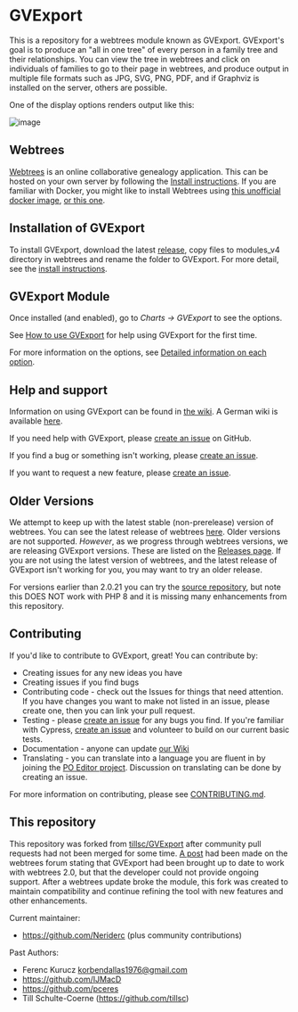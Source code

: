 GVExport
========

This is a repository for a webtrees module known as GVExport. GVExport's goal is to produce an "all in one tree" of every person in a family tree and their relationships. You can view the tree in webtrees and click on individuals of families to go to their page in webtrees, and produce output in multiple file formats such as JPG, SVG, PNG, PDF, and if Graphviz is installed on the server, others are possible.

One of the display options renders output like this:

![image](https://user-images.githubusercontent.com/89974636/188861665-e2578650-071e-46fa-a935-e510ae28c617.png)

Webtrees
--------

[Webtrees](https://webtrees.net/) is an online collaborative genealogy application. This can be hosted on your own server by following the [Install instructions](https://webtrees.net/install/). If you are familiar with Docker, you might like to install Webtrees using [this unofficial docker image](https://hub.docker.com/r/nathanvaughn/webtrees), [or this one](https://github.com/H2CK/webtrees).

Installation of GVExport
------------

To install GVExport, download the latest [release](https://github.com/Neriderc/GVExport/releases), copy files to modules_v4 directory in webtrees and rename the folder to GVExport. For more detail, see the [install instructions](https://github.com/Neriderc/GVExport/wiki/Installing-the-module).

GVExport Module
---------------

Once installed (and enabled), go to *Charts -> GVExport* to see the options.

See [How to use GVExport](https://github.com/Neriderc/GVExport/wiki/How-to-use-GVExport) for help using GVExport for the first time.

For more information on the options, see [Detailed information on each option](https://github.com/Neriderc/GVExport/wiki/Detailed-information-on-each-option).

Help and support
----------------

Information on using GVExport can be found in [the wiki](https://github.com/Neriderc/GVExport/wiki). A German wiki is available [here](https://wiki.genealogy.net/Webtrees_Handbuch/Anleitung_f%C3%BCr_Webmaster/Erweiterungsmodule/GVExport).

If you need help with GVExport, please [create an issue](https://github.com/Neriderc/GVExport/issues) on GitHub.

If you find a bug or something isn't working, please [create an issue](https://github.com/Neriderc/GVExport/issues).

If you want to request a new feature, please [create an issue](https://github.com/Neriderc/GVExport/issues).

Older Versions
--------------

We attempt to keep up with the latest stable (non-prerelease) version of webtrees. You can see the latest release of webtrees [here](https://github.com/fisharebest/webtrees/releases). Older versions are not supported. *However*, as we progress through webtrees versions, we are releasing GVExport versions. These are listed on the [Releases page](https://github.com/Neriderc/GVExport/releases). If you are not using the latest version of webtrees, and the latest release of GVExport isn't working for you, you may want to try an older release.

For versions earlier than 2.0.21 you can try the [source repository](https://github.com/tillsc/GVExport), but note this DOES NOT work with PHP 8 and it is missing many enhancements from this repository.

Contributing
------------

If you'd like to contribute to GVExport, great! You can contribute by:

- Creating issues for any new ideas you have
- Creating issues if you find bugs
- Contributing code - check out the Issues for things that need attention. If you have changes you want to make not listed in an issue, please create one, then you can link your pull request.
- Testing - please [create an issue](https://github.com/Neriderc/GVExport/issues) for any bugs you find. If you're familiar with Cypress, [create an issue](https://github.com/Neriderc/GVExport/issues) and volunteer to build on our current basic tests.
- Documentation - anyone can update [our Wiki](https://github.com/Neriderc/GVExport/wiki)
- Translating - you can translate into a language you are fluent in by joining the [PO Editor project](https://poeditor.com/join/project/YqPRBXZnlf). Discussion on translating can be done by creating an issue.

For more information on contributing, please see [CONTRIBUTING.md](https://github.com/Neriderc/GVExport/blob/master/CONTRIBUTING.md).

This repository
---------------
This repository was forked from [tillsc/GVExport](https://github.com/tillsc/GVExport) after community pull requests had not been merged for some time. [A post](https://www.webtrees.net/index.php/en/forum/4-customising/35801-display-complex-all-in-on-tree-with-gvexport) had been made on the webtrees forum stating that GVExport had been brought up to date to work with webtrees 2.0, but that the developer could not provide ongoing support. After a webtrees update broke the module, this fork was created to maintain compatibility and continue refining the tool with new features and other enhancements.

Current maintainer:
 - https://github.com/Neriderc
(plus community contributions)

Past Authors:

 - Ferenc Kurucz <korbendallas1976@gmail.com>
 - https://github.com/IJMacD
 - https://github.com/pceres
 - Till Schulte-Coerne (https://github.com/tillsc)
